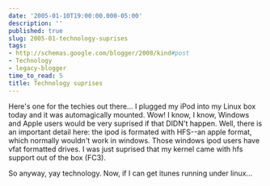 ```yaml
---
date: '2005-01-10T19:00:00.000-05:00'
description: ''
published: true
slug: 2005-01-technology-suprises
tags:
- http://schemas.google.com/blogger/2008/kind#post
- Technology
- legacy-blogger
time_to_read: 5
title: Technology suprises
---
```


Here's one for the techies out there... I plugged my iPod into my Linux box today and it was automagically mounted. Wow! I know, I know, Windows and Apple users would be very suprised if that DIDN't happen. Well, there is an important detail here: the ipod is formated with HFS--an apple format, which normally wouldn't work in windows. Those windows ipod users have vfat formatted drives. I was just suprised that my kernel came with hfs support out of the box (FC3).

So anyway, yay technology. Now, if I can get itunes running under linux...